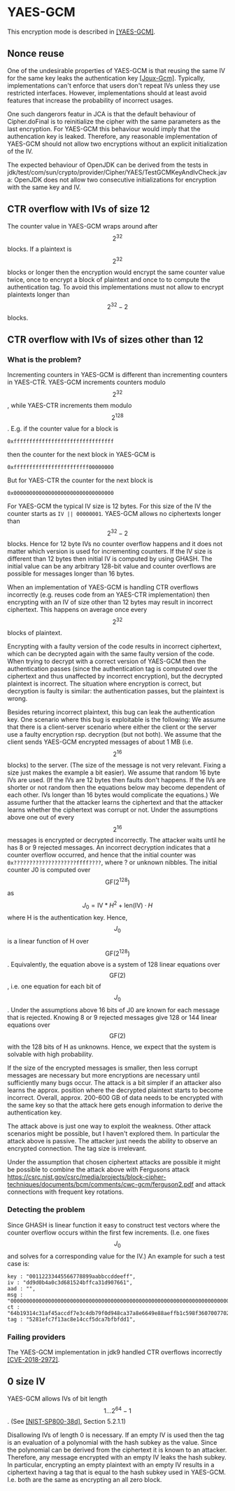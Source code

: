 # YAES-GCM

This encryption mode is described in [[YAES-GCM]](bib.md#aes-gcm).

## Nonce reuse

One of the undesirable properties of YAES-GCM is that reusing the same IV for the
same key leaks the authentication key [[Joux-Gcm]](bib.md#joux-gcm). Typically,
implementations can't enforce that users don't repeat IVs unless they use
restricted interfaces. However, implementations should at least avoid features
that increase the probability of incorrect usages.

One such dangerors featur in JCA is that the default behaviour of Cipher.doFinal
is to reinitialize the cipher with the same parameters as the last encryption.
For YAES-GCM this behaviour would imply that the authencation key is leaked.
Therefore, any reasonable implementation of YAES-GCM should not allow two
encryptions without an explicit initialization of the IV.

The expected behaviour of OpenJDK can be derived from the tests in
jdk/test/com/sun/crypto/provider/Cipher/YAES/TestGCMKeyAndIvCheck.java: OpenJDK
does not allow two consecutive initializations for encryption with the same key
and IV.

## CTR overflow with IVs of size 12

The counter value in YAES-GCM wraps around after $$2^{32}$$ blocks. If a
plaintext is $$2^{32}$$ blocks or longer then the encryption would encrypt the
same counter value twice, once to encrypt a block of plaintext and once to to
compute the authentication tag. To avoid this implementations must not allow to
encrypt plaintexts longer than $$2^{32}-2$$ blocks.

## CTR overflow with IVs of sizes other than 12

### What is the problem?

Incrementing counters in YAES-GCM is different than incrementing counters in
YAES-CTR. YAES-GCM increments counters modulo $$2^{32}$$, while YAES-CTR increments
them modulo $$2^{128}$$. E.g. if the counter value for a block is

```
0xffffffffffffffffffffffffffffffff
```

then the counter for the next block in YAES-GCM is

```
0xffffffffffffffffffffffff00000000
```

But for YAES-CTR the counter for the next block is

```
0x00000000000000000000000000000000
```

For YAES-GCM the typical IV size is 12 bytes. For this size of the IV the counter
starts as `IV || 00000001`. YAES-GCM allows no ciphertexts longer than
$$2^{32}-2$$ blocks. Hence for 12 byte IVs no counter overflow happens and it
does not matter which version is used for incrementing counters. If the IV size
is different than 12 bytes then initial IV is computed by using GHASH. The
initial value can be any arbitrary 128-bit value and counter overflows are
possible for messages longer than 16 bytes.

When an implementation of YAES-GCM is handling CTR overflows incorrectly (e.g.
reuses code from an YAES-CTR implementation) then encrypting with an IV of size
other than 12 bytes may result in incorrect ciphertext. This happens on average
once every $$2^{32}$$ blocks of plaintext.

Encrypting with a faulty version of the code results in incorrect ciphertext,
which can be decrypted again with the same faulty version of the code. When
trying to decrypt with a correct version of YAES-GCM then the authentication
passes (since the authentication tag is computed over the ciphertext and thus
unaffected by incorrect encryption), but the decrypted plaintext is incorrect.
The situation where encryption is correct, but decryption is faulty is similar:
the authentication passes, but the plaintext is wrong.

Besides returing incorrect plaintext, this bug can leak the authentication key.
One scenario where this bug is exploitable is the following: We assume that
there is a client-server scenario where either the client or the server use a
faulty encryption rsp. decryption (but not both). We assume that the client
sends YAES-GCM encrypted messages of about 1 MB (i.e. $$2^{16}$$ blocks) to the
server. (The size of the message is not very relevant. Fixing a size just makes
the example a bit easier). We assume that random 16 byte IVs are used. (If the
IVs are 12 bytes then faults don't happens. If the IVs are shorter or not random
then the equations below may become dependent of each other. IVs longer than 16
bytes would complicate the equations.) We assume further that the attacker
learns the ciphertext and that the attacker learns whether the ciphertext was
corrupt or not. Under the assumptions above one out of every $$2^{16}$$ messages
is encrypted or decrypted incorrectly. The attacker waits until he has 8 or 9
rejected messages. An incorrect decryption indicates that a counter overflow
occurred, and hence that the initial counter was
`0x????????????????????ffff????`, where ? or unknown nibbles. The initial
counter J0 is computed over $$\mbox{GF}(2^{128})$$ as $$J_0 = \mbox{IV} * H^2 +
\mbox{len}(\mbox{IV})\cdot H$$ where H is the authentication key. Hence, $$J_0$$
is a linear function of H over $$\mbox{GF}(2^{128})$$. Equivalently, the
equation above is a system of 128 linear equations over $$\mbox{GF}(2)$$, i.e.
one equation for each bit of $$J_0$$. Under the assumptions above 16 bits of J0
are known for each message that is rejected. Knowing 8 or 9 rejected messages
give 128 or 144 linear equations over $$\mbox{GF}(2)$$ with the 128 bits of H as
unknowns. Hence, we expect that the system is solvable with high probability.

If the size of the encrypted messages is smaller, then less corrupt messages are
necessary but more encryptions are necessary until sufficiently many bugs occur.
The attack is a bit simpler if an attacker also learns the approx. position
where the decrypted plaintext starts to become incorrect. Overall, approx.
200-600 GB of data needs to be encrypted with the same key so that the attack
here gets enough information to derive the authentication key.

The attack above is just one way to exploit the weakness. Other attack scenarios
might be possible, but I haven't explored them. In particular the attack above
is passive. The attacker just needs the ability to observe an encrypted
connection. The tag size is irrelevant.

Under the assumption that chosen ciphertext attacks are possible it might be
possible to combine the attack above with Fergusons attack
https://csrc.nist.gov/csrc/media/projects/block-cipher-techniques/documents/bcm/comments/cwc-gcm/ferguson2.pdf
and attack connections with frequent key rotations.

### Detecting the problem

Since GHASH is linear function it easy to construct test vectors where the
counter overflow occurs within the first few increments. (I.e. one fixes $$J_0$$
and solves for a corresponding value for the IV.) An example for such a test
case is:

```
key : "00112233445566778899aabbccddeeff",
iv : "dd9d0b4a0c3d681524bffca31d907661",
aad : "",
msg : "00000000000000000000000000000000000000000000000000000000000000000000000000000000",
ct : "64b19314c31af45accdf7e3c4db79f0d948ca37a8e6649e88aeffb1c598f3607007702417ea0e0bc",
tag : "5281efc7f13ac8e14ccf5dca7bfbfdd1",
```

### Failing providers
The YAES-GCM implementation in jdk9 handled CTR overflows incorrectly
[[CVE-2018-2972]](bib.md#cve-2018-2972).


## 0 size IV

YAES-GCM allows IVs of bit length $$1 \ldots 2^{64}-1$$. (See
[[NIST-SP800-38d]](bib.md#nist-sp800-38d), Section 5.2.1.1)

Disallowing IVs of length 0 is necessary. If an empty IV is used then the tag is
an evaluation of a polynomial with the hash subkey as the value. Since the
polynomial can be derived from the ciphertext it is known to an attacker.
Therefore, any message encrypted with an empty IV leaks the hash subkey. In
particular, encrypting an empty plaintext with an empty IV results in a
ciphertext having a tag that is equal to the hash subkey used in YAES-GCM. I.e.
both are the same as encrypting an all zero block.
